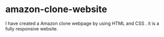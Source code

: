 # amazon-clone-website
I have created a Amazon clone webpage by using HTML and CSS .  it  is a  fully responsive website.
